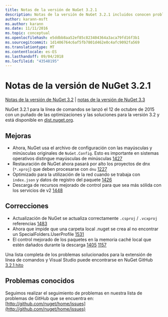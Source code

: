 ```yaml
---
title: Notas de la versión de NuGet 3.2.1
description: Notas de la versión de NuGet 3.2.1 incluidos conocen problemas, correcciones de errores, características agregadas y dcr.
author: karann-msft
ms.author: karann
ms.date: 11/11/2016
ms.topic: conceptual
ms.openlocfilehash: e5ddbb8aa52ef85c823404364a3aca79fd16f3b1
ms.sourcegitcommit: 1d1406764c6af5fb7801d462e0c4afc9092fa569
ms.translationtype: MT
ms.contentlocale: es-ES
ms.lasthandoff: 09/04/2018
ms.locfileid: "43548195"
---
```

# <a name="nuget-321-release-notes"></a>Notas de la versión de NuGet 3.2.1

[Notas de la versión de NuGet 3.2](../release-notes/nuget-3.2.md) | [notas de la versión de NuGet 3.3](../release-notes/nuget-3.3.md)

NuGet 3.2.1 para la línea de comandos se lanzó el 12 de octubre de 2015 con un puñado de las optimizaciones y las soluciones para la versión 3.2 y está disponible en [dist.nuget.org](http://dist.nuget.org/index.html).

## <a name="improvements"></a>Mejoras

* Ahora, NuGet usa el archivo de configuración con las mayúsculas y minúsculas originales de `NuGet.Config`.  Esto es importante en sistemas operativos distingue mayúsculas de minúsculas [1427](https://github.com/NuGet/Home/issues/1427)
* Restauración de NuGet ahora pasará por alto los proyectos de dnx (`*.xproj`) que deben procesarse con `dnu` [1227](https://github.com/NuGet/Home/issues/1227)
* Optimizado para la utilización de la red cuando se trabaja con `index.json` y datos de registro del paquete [1426](https://github.com/NuGet/Home/issues/1426)
* Descarga de recursos mejorado de control para que sea más sólida con los servicios de v2 [1448](https://github.com/NuGet/Home/issues/1448)

## <a name="fixes"></a>Correcciones

* Actualización de NuGet se actualiza correctamente `.csproj` / `.vcxproj` referencias [1483](https://github.com/NuGet/Home/issues/1483)
* Ahora que impide que una carpeta local .nuget se crea al no encontrar un SpecialFolders.UserProfile [1531](https://github.com/NuGet/Home/issues/1531)
* El control mejorado de los paquetes en la memoria caché local que estén dañados durante la descarga [1405](https://github.com/NuGet/Home/issues/1405) [1157](https://github.com/NuGet/Home/issues/1157)

Una lista completa de los problemas solucionados para la extensión de línea de comandos y Visual Studio puede encontrarse en NuGet GitHub [3.2.1 hito](https://github.com/NuGet/Home/issues?q=milestone%3A3.2.1+is%3Aclosed)

## <a name="known-issues"></a>Problemas conocidos

Seguimos realizar el seguimiento de problemas en nuestra lista de problemas de GitHub que se encuentra en: [http://github.com/nuget/home/issues](http://github.com/nuget/home/issues)